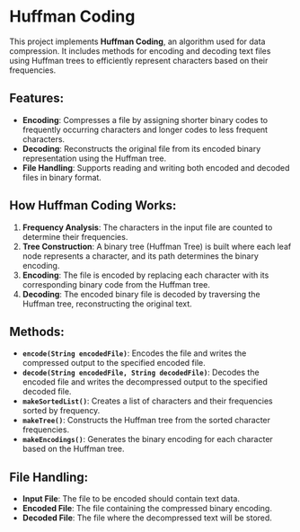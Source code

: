 
# Huffman Coding

This project implements **Huffman Coding**, an algorithm used for data compression. It includes methods for encoding and decoding text files using Huffman trees to efficiently represent characters based on their frequencies.

## Features:
- **Encoding**: Compresses a file by assigning shorter binary codes to frequently occurring characters and longer codes to less frequent characters.
- **Decoding**: Reconstructs the original file from its encoded binary representation using the Huffman tree.
- **File Handling**: Supports reading and writing both encoded and decoded files in binary format.

## How Huffman Coding Works:
1. **Frequency Analysis**: The characters in the input file are counted to determine their frequencies.
2. **Tree Construction**: A binary tree (Huffman Tree) is built where each leaf node represents a character, and its path determines the binary encoding.
3. **Encoding**: The file is encoded by replacing each character with its corresponding binary code from the Huffman tree.
4. **Decoding**: The encoded binary file is decoded by traversing the Huffman tree, reconstructing the original text.

## Methods:
- **`encode(String encodedFile)`**: Encodes the file and writes the compressed output to the specified encoded file.
- **`decode(String encodedFile, String decodedFile)`**: Decodes the encoded file and writes the decompressed output to the specified decoded file.
- **`makeSortedList()`**: Creates a list of characters and their frequencies sorted by frequency.
- **`makeTree()`**: Constructs the Huffman tree from the sorted character frequencies.
- **`makeEncodings()`**: Generates the binary encoding for each character based on the Huffman tree.

## File Handling:
- **Input File**: The file to be encoded should contain text data.
- **Encoded File**: The file containing the compressed binary encoding.
- **Decoded File**: The file where the decompressed text will be stored.


